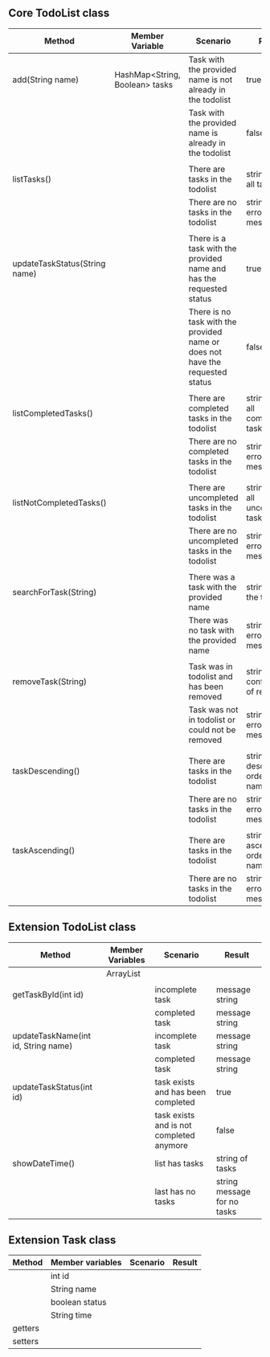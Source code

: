 ## Core TodoList class

| Method                        | Member Variable                | Scenario                                                                      | Result                              |
|-------------------------------|--------------------------------|-------------------------------------------------------------------------------|-------------------------------------|
| add(String name)              | HashMap<String, Boolean> tasks | Task with the provided name is not already in the todolist                    | true                                |
|                               |                                | Task with the provided name is already in the todolist                        | false                               |
|                               |                                |                                                                               |                                     |
| listTasks()                   |                                | There are tasks in the todolist                                               | string with all tasks               |
|                               |                                | There are no tasks in the todolist                                            | string with error message           |
|                               |                                |                                                                               |                                     |
| updateTaskStatus(String name) |                                | There is a task with the provided name and has the requested status           | true                                |
|                               |                                | There is no task with the provided name or does not have the requested status | false                               |
|                               |                                |                                                                               |                                     |
| listCompletedTasks()          |                                | There are completed tasks in the todolist                                     | string with all completed tasks     |
|                               |                                | There are no completed tasks in the todolist                                  | string with error message           |
|                               |                                |                                                                               |                                     |
| listNotCompletedTasks()       |                                | There are uncompleted tasks in the todolist                                   | string with all uncompleted tasks   |
|                               |                                | There are no uncompleted tasks in the todolist                                | string with error message           |
|                               |                                |                                                                               |                                     |
| searchForTask(String)         |                                | There was a task with the provided name                                       | string with the task                |
|                               |                                | There was no task with the provided name                                      | string with error message           |
|                               |                                |                                                                               |                                     |
| removeTask(String)            |                                | Task was in todolist and has been removed                                     | string with confirmation of removal |
|                               |                                | Task was not in todolist or could not be removed                              | string with error message           |
|                               |                                |                                                                               |                                     |
| taskDescending()              |                                | There are tasks in the todolist                                               | string in descending order by name  |
|                               |                                | There are no tasks in the todolist                                            | string with error message           |
|                               |                                |                                                                               |                                     |
| taskAscending()               |                                | There are tasks in the todolist                                               | string in ascending order by name   |
|                               |                                | There are no tasks in the todolist                                            | string with error message           |

## Extension TodoList class

| Method                              | Member Variables | Scenario                                 | Result                      |
|-------------------------------------|------------------|------------------------------------------|-----------------------------|
|                                     | ArrayList<Task>  |                                          |                             |
|                                     |                  |                                          |                             |
| getTaskById(int id)                 |                  | incomplete task                          | message string              |
|                                     |                  | completed task                           | message string              |
| updateTaskName(int id, String name) |                  | incomplete task                          | message string              |
|                                     |                  | completed task                           | message string              |
| updateTaskStatus(int id)            |                  | task exists and has been completed       | true                        |
|                                     |                  | task exists and is not completed anymore | false                       |
| showDateTime()                      |                  | list has tasks                           | string of tasks             |
|                                     |                  | last has no tasks                        | string message for no tasks |

## Extension Task class

| Method  | Member variables | Scenario | Result |
|---------|------------------|----------|--------|
|         | int id           |          |        |
|         | String name      |          |        |
|         | boolean status   |          |        |
|         | String time      |          |        |
| getters |                  |          |        |
| setters |                  |          |        |

